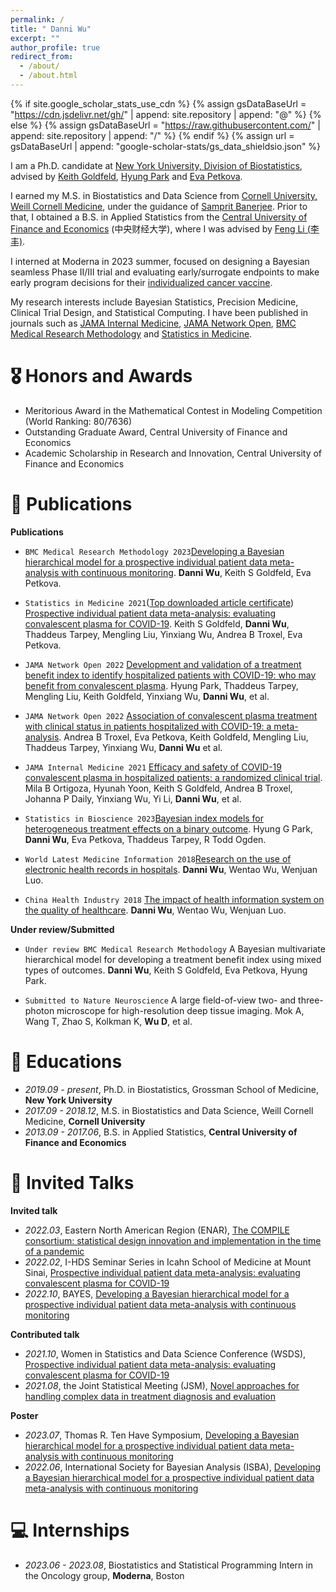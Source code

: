 ```yaml
---
permalink: /
title: " Danni Wu"
excerpt: ""
author_profile: true
redirect_from: 
  - /about/
  - /about.html
---
```


{% if site.google_scholar_stats_use_cdn %}
{% assign gsDataBaseUrl = "https://cdn.jsdelivr.net/gh/" | append: site.repository | append: "@" %}
{% else %}
{% assign gsDataBaseUrl = "https://raw.githubusercontent.com/" | append: site.repository | append: "/" %}
{% endif %}
{% assign url = gsDataBaseUrl | append: "google-scholar-stats/gs_data_shieldsio.json" %}

<span class='anchor' id='about-me'></span>

I am a Ph.D. candidate at [New York University, Division of Biostatistics](https://med.nyu.edu/departments-institutes/population-health/divisions-sections-centers/biostatistics/), advised by [Keith Goldfeld](https://med.nyu.edu/faculty/keith-s-goldfeld), [Hyung Park](https://med.nyu.edu/faculty/hyung-g-park) and [Eva Petkova](https://med.nyu.edu/faculty/eva-petkova). 

I earned my M.S. in Biostatistics and Data Science from [Cornell University, Weill Cornell Medicine](https://gradschool.weill.cornell.edu/biostatistics-and-data-science), under the guidance of [Samprit Banerjee](https://gradschool.weill.cornell.edu/faculty/samprit-banerjee). Prior to that, I obtained a B.S. in Applied Statistics from the [Central University of Finance and Economics](https://en.cufe.edu.cn/) (中央财经大学), where I was advised by [Feng Li (李丰)](https://feng.li/).

I interned at Moderna in 2023 summer, focused on designing a Bayesian seamless Phase II/III trial and evaluating early/surrogate endpoints to make early program decisions for their [individualized cancer vaccine](https://www.modernatx.com/media-center/all-media/blogs/individual.neoantigen-therapies). 

My research interests include Bayesian Statistics, Precision Medicine, Clinical Trial Design, and Statistical Computing. I have been published in journals such as [JAMA Internal Medicine](https://jamanetwork.com/journals/jamainternalmedicine/article-abstract/2787090), [JAMA Network Open](https://jamanetwork.com/journals/jamanetworkopen/article-abstract/2788377), [BMC Medical Research Methodology](https://link.springer.com/article/10.1186/s12874-022-01813-4) and [Statistics in Medicine](https://jamanetwork.com/journals/jamanetworkopen/article-abstract/2788377).

# 🎖 Honors and Awards
- Meritorious Award in the Mathematical Contest in Modeling Competition (World Ranking: 80/7636) 
- Outstanding Graduate Award, Central University of Finance and Economics
- Academic Scholarship in Research and Innovation, Central University of Finance and Economics 


# 📝 Publications

**Publications**
-	``BMC Medical Research Methodology 2023``[Developing a Bayesian hierarchical model for a prospective individual patient data 
meta-analysis with continuous monitoring](https://link.springer.com/article/10.1186/s12874-022-01813-4). **Danni Wu**, Keith S Goldfeld, Eva Petkova. 

-	``Statistics in Medicine 2021``(<span style="color:red">[Top downloaded article certificate](https://drive.google.com/file/d/1I271zcZg9YWQm33Xo-86Y1Pq7lLxQJ-B/view)</span>) [Prospective individual patient data meta-analysis: evaluating convalescent plasma for
COVID-19](https://onlinelibrary.wiley.com/doi/full/10.1002/sim.9115). Keith S Goldfeld, **Danni Wu**, Thaddeus Tarpey, Mengling Liu, Yinxiang Wu, Andrea B Troxel, Eva Petkova. 

-	``JAMA Network Open 2022`` [Development and validation of a treatment benefit index to identify hospitalized patients 
with COVID-19: who may benefit from convalescent plasma](https://jamanetwork.com/journals/jamanetworkopen/article-abstract/2788376). Hyung Park, Thaddeus Tarpey, Mengling Liu, Keith Goldfeld, Yinxiang Wu, **Danni Wu**, et al.

-	``JAMA Network Open 2022`` [Association of convalescent plasma treatment with clinical status in patients hospitalized 
with COVID-19: a meta-analysis](https://jamanetwork.com/journals/jamanetworkopen/article-abstract/2788377). Andrea B Troxel, Eva Petkova, Keith Goldfeld, Mengling Liu, Thaddeus Tarpey, Yinxiang Wu, **Danni Wu** et al. 

-	``JAMA Internal Medicine 2021`` [Efficacy and safety of COVID-19 convalescent plasma in hospitalized patients: a 
randomized clinical trial](https://jamanetwork.com/journals/jamainternalmedicine/article-abstract/2787090). Mila B Ortigoza, Hyunah Yoon, Keith S Goldfeld, Andrea B Troxel, Johanna P Daily, Yinxiang Wu, Yi Li, **Danni Wu**, et al.

-	``Statistics in Bioscience 2023``[Bayesian index models for heterogeneous treatment effects on a 
binary outcome](https://link.springer.com/article/10.1007/s12561-023-09370-0). Hyung G Park, **Danni Wu**, Eva Petkova, Thaddeus Tarpey, R Todd Ogden.

-	``World Latest Medicine Information 2018``[Research on the use of electronic health records in hospitals](https://xueshu.baidu.com/usercenter/paper/show?paperid=30d6be5bdef4ebd9c4de90869d871500&sc_from=pingtai4&cmd=paper_forward&title=%E7%94%B5%E5%AD%90%E7%97%85%E5%8E%86%E5%9C%A8%E5%8C%BB%E9%99%A2%E4%B8%AD%E7%9A%84%E5%BA%94%E7%94%A8%E7%A0%94%E7%A9%B6&wise=0). **Danni Wu**, Wentao Wu, Wenjuan Luo.
  
-	``China Health Industry 2018`` [The impact of health information system on the quality of healthcare](https://xueshu.baidu.com/usercenter/paper/show?paperid=111n0p70h33g0g20nu250am096234055&sc_from=pingtai4&cmd=paper_forward&title=%E4%BF%A1%E6%81%AF%E5%8C%96%E5%BB%BA%E8%AE%BE%E4%B8%8E%E5%8C%BB%E7%96%97%E6%9C%8D%E5%8A%A1%E8%B4%A8%E9%87%8F%E7%9A%84%E5%85%B3%E7%B3%BB%E7%A0%94%E7%A9%B6&wise=0). **Danni Wu**, Wentao Wu, Wenjuan Luo.

 **Under review/Submitted**
-	``Under review BMC Medical Research Methodology`` A Bayesian multivariate hierarchical model for developing a treatment 
benefit index using mixed types of outcomes. **Danni Wu**, Keith S Goldfeld, Eva Petkova, Hyung Park.

-	``Submitted to Nature Neuroscience`` A large field-of-view two- and three-photon microscope for 
high-resolution deep tissue imaging. Mok A, Wang T, Zhao S, Kolkman K, **Wu D**, et al. 

# 📖 Educations
- *2019.09 - present*, Ph.D. in Biostatistics, Grossman School of Medicine, **New York University**
- *2017.09 - 2018.12*, M.S. in Biostatistics and Data Science, Weill Cornell Medicine, **Cornell University**
- *2013.09 - 2017.06*, B.S. in Applied Statistics, **Central University of Finance and Economics**

# 💬 Invited Talks

**Invited talk**
- *2022.03*, Eastern North American Region (ENAR), [The COMPILE consortium: statistical design innovation and implementation in the time of a pandemic](https://www.enar.org/meetings/spring2022/program/Invited_Preliminary_Program.cfm)
- *2022.02*, I-HDS Seminar Series in Icahn School of Medicine at Mount Sinai, [Prospective individual patient data meta-analysis: evaluating convalescent plasma for COVID-19](https://drive.google.com/file/d/1kXd09TyRwO6ylaSKIx5mD4WjCy-eeFoL/view?usp=sharing) 
- *2022.10*, BAYES, [Developing a Bayesian hierarchical model for a prospective individual patient data meta-analysis with continuous monitoring](https://bayes-pharma.org/wp-content/uploads/2022/12/WuDanni-D2-20m-1.pdf)

**Contributed talk**
- *2021.10*, Women in Statistics and Data Science Conference (WSDS), [Prospective individual patient data meta-analysis: evaluating convalescent plasma for COVID-19 ](https://ww2.amstat.org/meetings/wsds/2021/onlineprogram/AbstractDetails.cfm?AbstractID=309911)
- *2021.08*, the Joint Statistical Meeting (JSM), [Novel approaches for handling complex data in treatment diagnosis and evaluation](https://ww2.amstat.org/meetings/jsm/2021/onlineprogram/AbstractDetails.cfm?abstractid=317263)              

**Poster**
- *2023.07*, Thomas R. Ten Have Symposium, [Developing a Bayesian hierarchical model for a prospective individual patient data meta-analysis with continuous monitoring ](https://drive.google.com/file/d/1qk6FP9iwJv5sI2EJkX1s-6sK2Pzu7Jka/view?usp=sharing)
- *2022.06*,  International Society for Bayesian Analysis (ISBA), [Developing a Bayesian hierarchical model for a prospective individual patient data meta-analysis with continuous
monitoring](https://drive.google.com/file/d/1BH6rfd2QnMy3n4BvI8Y3i8wENP18MYot/view?usp=sharing)

# 💻 Internships
- *2023.06 - 2023.08*, Biostatistics and Statistical Programming Intern in the Oncology group, **Moderna**, Boston
